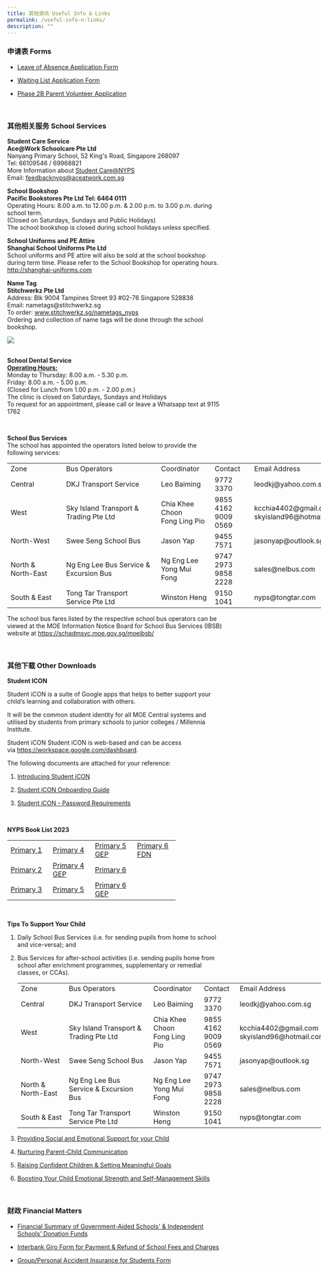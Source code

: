 ```yaml
---
title: 其他资讯 Useful Info & Links
permalink: /useful-info-n-links/
description: ""
---
```

<h3>申请表 Forms</h3>

<ul>
	<li>
	<p><a href="https://form.gov.sg/60b99ff5c878dc001267b1e2" rel="noopener" target="_blank">Leave of Absence Application Form</a></p>
	</li>
	<li>
	<p><a href="https://form.gov.sg/5b07c50e844cb8001a9a2282" rel="noopener" target="_blank">Waiting List Application Form</a></p>
	</li>
	<li>
	<p><a href="https://form.gov.sg/5b07cdcd844cb8001a9a501f" rel="noopener" target="_blank">Phase 2B Parent Volunteer Application</a></p>
	</li>
</ul>

<p>&nbsp;</p>

<h3>其他相关服务 School Services</h3>

<p><strong>Student Care Service</strong><br />
<strong>Ace@Work Schoolcare Pte Ltd</strong><br />
Nanyang Primary School, 52 King&#39;s Road, Singapore 268097<br />
Tel: 66109546 / 69968821<br />
More Information about&nbsp;<a href="https://www.aceatwork.com.sg/ace268097">Student Care@NYPS</a><br />
Email:&nbsp;<a href="mailto:feedbacknyps@aceatwork.com.sg">feedbacknyps@aceatwork.com.sg</a></p>

<p><strong>School Bookshop</strong><br />
<strong>Pacific Bookstores Pte Ltd Tel: 6464 0111</strong><br />
Operating Hours: 8.00 a.m. to 12.00 p.m. &amp; 2.00 p.m. to 3.00 p.m. during school term.<br />
(Closed on Saturdays, Sundays and Public Holidays)<br />
The school bookshop is closed during school holidays unless specified.</p>

<p><strong>School Uniforms and PE Attire</strong><br />
<strong>Shanghai School Uniforms Pte Ltd</strong><br />
School uniforms and PE attire will also be sold at the school bookshop during term time. Please refer to the School Bookshop for operating hours.&nbsp;<br />
<a href="http://shanghai-uniforms.com/">http://shanghai-uniforms.com</a></p>

<p><strong>Name Tag</strong><br />
<strong>Stitchwerkz Pte Ltd</strong><br />
Address: Blk 9004 Tampines Street 93 #02-76 Singapore 528838<br />
Email: nametags@stitchwerkz.sg<br />
To order:&nbsp;<a href="http://www.stitchwerkz.sg/nametags_nyps">www.stitchwerkz.sg/nametags_nyps</a><br />
Ordering and collection of name tags will be done through the school bookshop.</p>

<p><img src="https://www.nyps.moe.edu.sg/images/name%20tag.png" /></p>

<p><br />
<strong>School Dental Service</strong><br />
<u><strong>Operating Hours:</strong></u><br />
Monday to Thursday: 8.00 a.m. - 5.30 p.m.<br />
Friday: 8.00 a.m. - 5.00 p.m.<br />
(Closed for Lunch from 1.00 p.m. - 2.00 p.m.)<br />
The clinic is closed on Saturdays, Sundays and Holidays&nbsp;<br />
To request for an appointment, please call or leave a Whatsapp text at 9115 1762</p>

<p>&nbsp;</p>

<p><strong>School Bus Services</strong><br />
The school has appointed the operators listed below to provide the following services:</p>

<table style="width:783.333px">
	<tbody>
		<tr>
			<td style="width:130px">Zone</td>
			<td style="width:242px">Bus Operators</td>
			<td style="width:115px">Coordinator</td>
			<td style="width:81px">Contact</td>
			<td style="width:185px">Email Address</td>
		</tr>
		<tr>
			<td style="width:130px">Central</td>
			<td style="width:242px">DKJ Transport Service</td>
			<td style="width:115px">Leo Baiming</td>
			<td style="width:81px">9772 3370</td>
			<td style="width:185px">leodkj@yahoo.com.sg</td>
		</tr>
		<tr>
			<td style="width:130px">West</td>
			<td style="width:242px">Sky Island Transport &amp; Trading Pte Ltd</td>
			<td style="width:115px">Chia Khee Choon<br />
			Fong Ling Pio</td>
			<td style="width:81px">9855 4162<br />
			9009 0569</td>
			<td style="width:185px">kcchia4402@gmail.com<br />
			skyisland96@hotmail.com</td>
		</tr>
		<tr>
			<td style="width:130px">North-West</td>
			<td style="width:242px">Swee Seng School Bus</td>
			<td style="width:115px">Jason Yap</td>
			<td style="width:81px">9455 7571</td>
			<td style="width:185px">jasonyap@outlook.sg</td>
		</tr>
		<tr>
			<td style="width:130px">North &amp; North-East</td>
			<td style="width:242px">Ng Eng Lee Bus Service &amp; Excursion Bus</td>
			<td style="width:115px">Ng Eng Lee<br />
			Yong Mui Fong</td>
			<td style="width:81px">9747 2973<br />
			9858 2228</td>
			<td style="width:185px">sales@nelbus.com</td>
		</tr>
		<tr>
			<td style="width:130px">South &amp; East</td>
			<td style="width:242px">Tong Tar Transport Service Pte Ltd</td>
			<td style="width:115px">Winston Heng</td>
			<td style="width:81px">9150 1041</td>
			<td style="width:185px">nyps@tongtar.com</td>
		</tr>
	</tbody>
</table>

<p>The school bus fares listed by the respective school bus operators can be viewed at the MOE Information Notice Board for School Bus Services (IBSB) website at&nbsp;<a href="https://schadmsvc.moe.gov.sg/moeibsb/">https://schadmsvc.moe.gov.sg/moeibsb/</a></p>

<p>&nbsp;</p>

<h3>其他下载 Other Downloads</h3>

<p><strong>Student ICON</strong></p>

<p>Student iCON is a suite of Google apps that helps to better support your child&rsquo;s learning and collaboration with others.&nbsp;</p>

<p>It will be the common student identity for all MOE Central systems and utilised by students from primary schools to junior colleges / Millennia Institute.</p>

<p>Student iCON Student iCON is web-based and can be access via&nbsp;<a href="https://workspace.google.com/dashboard" rel="noopener" target="_blank">https://workspace.google.com/dashboard</a>.</p>

<p>The following documents are attached for your reference:</p>

<ol>
	<li>
	<p><a href="https://www.nyps.moe.edu.sg/files/Introducing%20Student%20iCON.pdf" rel="noopener" target="_blank">Introducing Student iCON</a></p>
	</li>
	<li>
	<p><a href="https://www.nyps.moe.edu.sg/files/Student%20iCON%20Onboarding%20Guide.pdf" rel="noopener" target="_blank">Student iCON Onboarding Guide</a></p>
	</li>
	<li>
	<p><a href="https://www.nyps.moe.edu.sg/files/Student%20iCON%20-%20Password%20Requirements.pdf" rel="noopener" target="_blank">Student iCON - Password Requirements</a></p>
	</li>
</ol>

<p>&nbsp;</p>

<p><strong>NYPS Book List 2023</strong></p>

<table style="width:393.333px">
	<tbody>
		<tr>
			<td style="width:170px"><a href="https://www.nyps.moe.edu.sg/files/P12023.pdf" rel="noopener noreferrer" target="_blank">Primary 1</a></td>
			<td style="width:170px"><a href="https://www.nyps.moe.edu.sg/files/P42023.pdf" rel="noopener noreferrer" target="_blank">Primary 4</a></td>
			<td style="width:170px"><a href="https://www.nyps.moe.edu.sg/files/P5GEP2023.pdf" rel="noopener noreferrer" target="_blank">Primary 5 GEP</a></td>
			<td style="width:170px"><a href="https://www.nyps.moe.edu.sg/files/P6FDN2023.pdf" rel="noopener noreferrer" target="_blank">Primary 6 FDN</a></td>
		</tr>
		<tr>
			<td style="width:170px"><a href="https://www.nyps.moe.edu.sg/files/P22023.pdf" rel="noopener noreferrer" target="_blank">Primary 2</a></td>
			<td style="width:170px"><a href="https://www.nyps.moe.edu.sg/files/P4GEP2023.pdf" rel="noopener noreferrer" target="_blank">Primary 4 GEP</a></td>
			<td style="width:170px"><a href="https://www.nyps.moe.edu.sg/files/P62023.pdf" rel="noopener noreferrer" target="_blank">Primary 6</a></td>
			<td style="width:170px">&nbsp;</td>
		</tr>
		<tr>
			<td style="width:170px"><a href="https://www.nyps.moe.edu.sg/files/P32023.pdf" rel="noopener noreferrer" target="_blank">Primary 3</a></td>
			<td style="width:170px"><a href="https://www.nyps.moe.edu.sg/files/P52023.pdf" rel="noopener noreferrer" target="_blank">Primary 5</a></td>
			<td style="width:170px"><a href="https://www.nyps.moe.edu.sg/files/P6GEP2023.pdf" rel="noopener noreferrer" target="_blank">Primary 6 GEP</a></td>
			<td style="width:170px">&nbsp;</td>
		</tr>
	</tbody>
</table>

<p>&nbsp;</p>

<p><strong>Tips To Support Your Child</strong></p>

<ol>
	<li>
	<p>Daily School Bus Services (i.e. for sending pupils from home to school and vice-versa); and</p>
	</li>
	<li>
	<p>Bus Services for after-school activities (i.e. sending pupils home from school after enrichment programmes, supplementary or remedial classes, or CCAs).</p>
	<table style="width:725.333px">
		<tbody>
			<tr>
				<td style="width:116px">Zone</td>
				<td style="width:232px">Bus Operators</td>
				<td style="width:108px">Coordinator</td>
				<td style="width:71px">Contact</td>
				<td style="width:168px">Email Address</td>
			</tr>
			<tr>
				<td style="width:116px">Central</td>
				<td style="width:232px">DKJ Transport Service</td>
				<td style="width:108px">Leo Baiming</td>
				<td style="width:71px">9772 3370</td>
				<td style="width:168px">leodkj@yahoo.com.sg</td>
			</tr>
			<tr>
				<td style="width:116px">West</td>
				<td style="width:232px">Sky Island Transport &amp; Trading Pte Ltd</td>
				<td style="width:108px">Chia Khee Choon<br />
				Fong Ling Pio</td>
				<td style="width:71px">9855 4162<br />
				9009 0569</td>
				<td style="width:168px">kcchia4402@gmail.com<br />
				skyisland96@hotmail.com</td>
			</tr>
			<tr>
				<td style="width:116px">North-West</td>
				<td style="width:232px">Swee Seng School Bus</td>
				<td style="width:108px">Jason Yap</td>
				<td style="width:71px">9455 7571</td>
				<td style="width:168px">jasonyap@outlook.sg</td>
			</tr>
			<tr>
				<td style="width:116px">North &amp; North-East</td>
				<td style="width:232px">Ng Eng Lee Bus Service &amp; Excursion Bus</td>
				<td style="width:108px">Ng Eng Lee<br />
				Yong Mui Fong</td>
				<td style="width:71px">9747 2973<br />
				9858 2228</td>
				<td style="width:168px">sales@nelbus.com</td>
			</tr>
			<tr>
				<td style="width:116px">South &amp; East</td>
				<td style="width:232px">Tong Tar Transport Service Pte Ltd</td>
				<td style="width:108px">Winston Heng</td>
				<td style="width:71px">9150 1041</td>
				<td style="width:168px">nyps@tongtar.com</td>
			</tr>
		</tbody>
	</table>
	</li>
	<li>
	<p><a href="https://www.nyps.moe.edu.sg/files/Overview%20of%Parent%20Engagement%20ResourcesPosters_i.pdf">Providing Social and Emotional Support for your Child</a></p>
	</li>
	<li>
	<p><a href="https://www.nyps.moe.edu.sg/files/Nurturing%20Parent%20Child%20Communication.pdf" rel="noopener" target="_blank">Nurturing Parent-Child Communication</a></p>
	</li>
	<li>
	<p><a href="https://www.nyps.moe.edu.sg/files/Raising%20Confident%20Children%20&amp;%20Setting%20Meaningful%20Goals.pdf" rel="noopener" target="_blank">Raising Confident Children &amp; Setting Meaningful Goals</a></p>
	</li>
	<li>
	<p><a href="https://www.nyps.moe.edu.sg/files/Boosting%20your%20child%20emotional%20strenght%20and%20self%20management%20skills.pdf" rel="noopener" target="_blank">Boosting Your Child Emotional Strength and Self-Management Skills</a></p>
	</li>
</ol>

<p>&nbsp;</p>

<h3>财政 Financial Matters</h3>

<ul>
	<li>
	<p><a href="https://www.moe.gov.sg/about-us/organisation-structure/fpd/financial-summary" rel="noopener" target="_blank">Financial Summary of Government-Aided Schools&#39; &amp; Independent Schools&rsquo; Donation Funds</a></p>
	</li>
	<li>
	<p><a href="https://www.nyps.moe.edu.sg/files/Application%20Form%20for%20Interbank%20Giro%20(for%20Payment%20&amp;%20Refund%20of%20School%20Fees%20and%20Charges).pdf" rel="noopener" target="_blank">Interbank Giro Form for Payment &amp; Refund of School Fees and Charges</a></p>
	</li>
	<li>
	<p><a href="https://www.income.com.sg/studentgpa" rel="noopener" target="_blank">Group/Personal Accident Insurance for Students Form</a></p>
	</li>
</ul>
